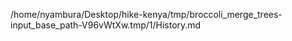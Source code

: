 /home/nyambura/Desktop/hike-kenya/tmp/broccoli_merge_trees-input_base_path-V96vWtXw.tmp/1/History.md